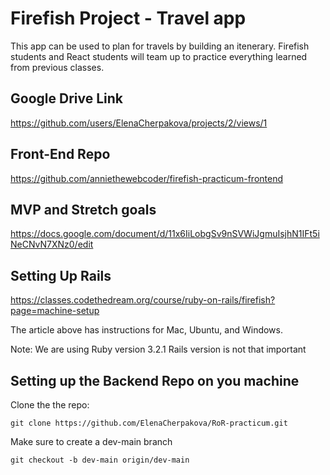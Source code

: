 # Firefish Project - Travel app

This app can be used to plan for travels by building an itenerary. Firefish students and React students will team up to practice everything learned from previous classes.

## Google Drive Link
https://github.com/users/ElenaCherpakova/projects/2/views/1

## Front-End Repo
https://github.com/anniethewebcoder/firefish-practicum-frontend

## MVP and Stretch goals
https://docs.google.com/document/d/11x6IiLobgSv9nSVWiJgmuIsjhN1IFt5iNeCNvN7XNz0/edit

## Setting Up Rails

https://classes.codethedream.org/course/ruby-on-rails/firefish?page=machine-setup

The article above has instructions for Mac, Ubuntu, and Windows. 

Note: We are using Ruby version 3.2.1
Rails version is not that important

## Setting up the Backend Repo on you machine

Clone the the repo:

    git clone https://github.com/ElenaCherpakova/RoR-practicum.git

Make sure to create a dev-main branch

    git checkout -b dev-main origin/dev-main